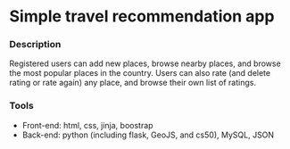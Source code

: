 # Simple travel recommendation app

### Description
Registered users can add new places, browse nearby places, and browse the most popular places in the country. Users can also rate (and delete rating or rate again) any place, and browse their own list of ratings.

### Tools
- Front-end: html, css, jinja, boostrap
- Back-end: python (including flask, GeoJS, and cs50), MySQL, JSON
